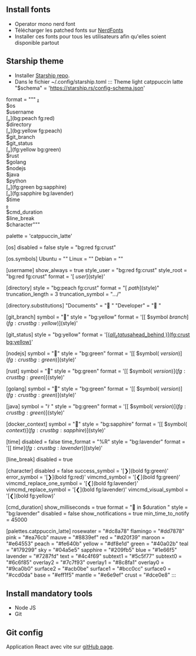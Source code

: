 ## Install fonts

- Operator mono nerd font
- Télécharger les patched fonts sur [NerdFonts](https://github.com/ryanoasis/nerd-fonts/tree/master/patched-fonts)
- Installer ces fonts pour tous les utilisateurs afin qu'elles soient disponible partout

## Starship theme

- Installer [Starship repo](https://starship.rs/).
- Dans le fichier ~/.config/starship.toml
::: Theme light catppuccin latte
"$schema" = 'https://starship.rs/config-schema.json'

format = """
[](red)\
$os\
$username\
[](bg:peach fg:red)\
$directory\
[](bg:yellow fg:peach)\
$git_branch\
$git_status\
[](fg:yellow bg:green)\
$rust\
$golang\
$nodejs\
$java\
$python\
[](fg:green bg:sapphire)\
[](fg:sapphire bg:lavender)\
$time\
[ ](fg:lavender)\
$cmd_duration\
$line_break\
$character"""

palette = 'catppuccin_latte'

[os]
disabled = false
style = "bg:red fg:crust"

[os.symbols]
Ubuntu = ""
Linux = ""
Debian = ""

[username]
show_always = true
style_user = "bg:red fg:crust"
style_root = "bg:red fg:crust"
format = '[ $user]($style)'

[directory]
style = "bg:peach fg:crust"
format = "[ $path ]($style)"
truncation_length = 3
truncation_symbol = "…/"

[directory.substitutions]
"Documents" = "󰈙 "
"Developer" = "󰲋 "

[git_branch]
symbol = ""
style = "bg:yellow"
format = '[[ $symbol $branch ](fg:crust bg:yellow)]($style)'

[git_status]
style = "bg:yellow"
format = '[[($all_status$ahead_behind )](fg:crust bg:yellow)]($style)'

[nodejs]
symbol = ""
style = "bg:green"
format = '[[ $symbol( $version) ](fg:crust bg:green)]($style)'

[rust]
symbol = ""
style = "bg:green"
format = '[[ $symbol( $version) ](fg:crust bg:green)]($style)'

[golang]
symbol = ""
style = "bg:green"
format = '[[ $symbol( $version) ](fg:crust bg:green)]($style)'

[java]
symbol = " "
style = "bg:green"
format = '[[ $symbol( $version) ](fg:crust bg:green)]($style)'

[docker_context]
symbol = ""
style = "bg:sapphire"
format = '[[ $symbol( $context) ](fg:crust bg:sapphire)]($style)'

[time]
disabled = false
time_format = "%R"
style = "bg:lavender"
format = '[[ $time ](fg:crust bg:lavender)]($style)'

[line_break]
disabled = true

[character]
disabled = false
success_symbol = '[❯](bold fg:green)'
error_symbol = '[❯](bold fg:red)'
vimcmd_symbol = '[❮](bold fg:green)'
vimcmd_replace_one_symbol = '[❮](bold fg:lavender)'
vimcmd_replace_symbol = '[❮](bold fg:lavender)'
vimcmd_visual_symbol = '[❮](bold fg:yellow)'

[cmd_duration]
show_milliseconds = true
format = " in $duration "
style = "bg:lavender"
disabled = false
show_notifications = true
min_time_to_notify = 45000

[palettes.catppuccin_latte]
rosewater = "#dc8a78"
flamingo = "#dd7878"
pink = "#ea76cb"
mauve = "#8839ef"
red = "#d20f39"
maroon = "#e64553"
peach = "#fe640b"
yellow = "#df8e1d"
green = "#40a02b"
teal = "#179299"
sky = "#04a5e5"
sapphire = "#209fb5"
blue = "#1e66f5"
lavender = "#7287fd"
text = "#4c4f69"
subtext1 = "#5c5f77"
subtext0 = "#6c6f85"
overlay2 = "#7c7f93"
overlay1 = "#8c8fa1"
overlay0 = "#9ca0b0"
surface2 = "#acb0be"
surface1 = "#bcc0cc"
surface0 = "#ccd0da"
base = "#eff1f5"
mantle = "#e6e9ef"
crust = "#dce0e8"
:::

## Install mandatory tools

- Node JS
- Git

## Git config

Application React avec vite sur [gitHub page](https://fabcre.github.io/React-Git-Help/).

